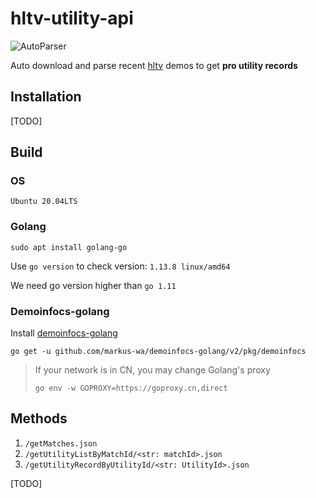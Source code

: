 # hltv-utility-api

![AutoParser](https://github.com/hx-w/hltv-utility-api/workflows/AutoParser/badge.svg)

Auto download and parse recent [hltv](https://hltv.org) demos to get **pro utility records**

## Installation

[TODO]

## Build

### OS
`Ubuntu 20.04LTS`

### Golang

`sudo apt install golang-go`

Use `go version` to check version: `1.13.8 linux/amd64`

We need go version higher than `go 1.11`

### Demoinfocs-golang

Install [demoinfocs-golang](https://github.com/markus-wa/demoinfocs-golang)

`go get -u github.com/markus-wa/demoinfocs-golang/v2/pkg/demoinfocs`

> If your network is in CN, you may change Golang's proxy
>
> `go env -w GOPROXY=https://goproxy.cn,direct`


## Methods

1. `/getMatches.json`
2. `/getUtilityListByMatchId/<str: matchId>.json`
3. `/getUtilityRecordByUtilityId/<str: UtilityId>.json`

[TODO]